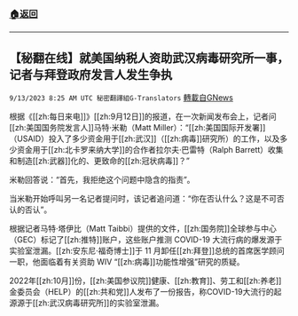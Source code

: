 ###  [:house:返回](README.md)
---


## 【秘翻在线】就美国纳税人资助武汉病毒研究所一事，记者与拜登政府发言人发生争执
`9/13/2023 8:25 AM UTC 秘密翻譯組G-Translators` [轉載自GNews](https://gnews.org/articles/1684400)

根据《[[zh:每日来电]]》[[zh:9月12日]]的报道，在一次新闻发布会上，记者问[[zh:美国国务院发言人]]马特·米勒（Matt Miller）：“[[zh:美国国际开发署]]（USAID）投入了多少资金用于[[zh:武汉]]（[[zh:病毒]]研究所）的工作，以及多少资金用于[[zh:北卡罗来纳大学]]的合作者拉尔夫·巴雷特（Ralph Barrett）收集和制造[[zh:武器]]化的、更致命的[[zh:冠状病毒]]？”

米勒回答说：“首先，我拒绝这个问题中隐含的指责”。

当米勒开始呼叫另一名记者提问时，该记者追问道：“你在否认什么？这是不可否认的否认”。

根据记者马特·塔伊比（Matt Taibbi）提供的文件，[[zh:国务院]]全球参与中心（GEC）标记了[[zh:推特]]账户，这些账户推测 COVID-19 大流行病的爆发源于实验室泄漏。[[zh:安东尼·福奇博士]]于 11 月卸任[[zh:拜登]]总统的首席医学顾问一职，他面临着有关资助 WIV “[[zh:病毒]]功能性增强”研究的质疑。

2022年[[zh:10月]]份，[[zh:美国参议院]]健康、[[zh:教育]]、劳工和[[zh:养老]]金委员会（HELP）的[[zh:共和党]]人发布了一份报告，称COVID-19大流行的起源源于[[zh:武汉病毒研究所]]的实验室泄漏。
